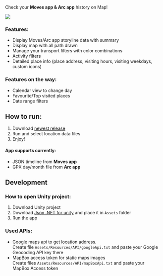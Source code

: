 Check your **Moves app & Arc app** history on Map!

![][image-1]

### Features:
- Display Moves/Arc app storyline data with summary
- Display map with all path drawn
- Manage your transport filters with color combinations
- Activity filters
- Detailed place info (place address, visiting hours, visiting weekdays, custom icons)

### Features on the way:
- Calendar view to change day
- Favourite/Top visited places
- Date range filters

## How to run:
1. Download [newest release][1]
2. Run and select location data files
3. Enjoy!

#### App supports currently:
- JSON timeline from **Moves app**
- GPX day/month file from **Arc app**

## Development
### How to open Unity project:
1. Download Unity project
2. Download [Json .NET for unity][2] and place it in `Assets` folder
3. Run the app

### Used APIs:
- Google maps api to get location address.  
	Create file `Assets/Resources/API/googleApi.txt` and paste your Google Geocoding API key there
- MapBox access token for static maps images  
	Create files `Assets/Resources/API/mapBoxApi.txt` and paste your MapBox Access token


[1]:	https://github.com/bionicl/MapMoves/releases
[2]:	https://assetstore.unity.com/packages/tools/input-management/json-net-for-unity-11347

[image-1]:	https://i.imgur.com/N5gReJk.jpg